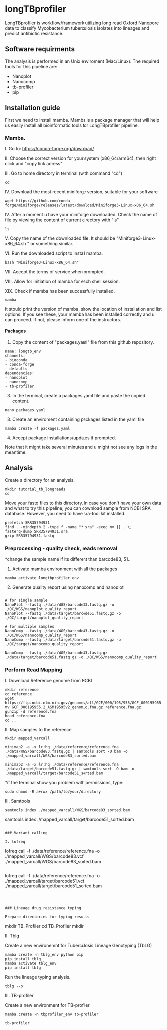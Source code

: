 
# longTBprofiler

LongTBprofiler is workflow/framework utilizing long read Oxford Nanopore data to classify Mycobacterium tuberculosis isolates into lineages and predict antibiotic resistance. 

## Software requirments 

The analysis is performed in an Unix enviroment (Mac/Linux). The required tools for this pipeline are:
- Nanoplot
- Nanocomp
- tb-profiler
- pip


## Installation guide
First we need to install mamba. Mamba is a package manager that will help us easily install all bioinformatic tools for LongTBprofiler pipeline.

### Mamba.

I. Go to: https://conda-forge.org/download/

II. Choose the correct version for your system (x86_64/arm64), then right click and "copy link adress"

III. Go to home directory in terminal (with command "cd")

  ```
  cd

  ```

IV. Download the most recent miniforge version, suitable for your software

  ```
  wget https://github.com/conda-forge/miniforge/releases/latest/download/Miniforge3-Linux-x86_64.sh
  ```


IV. After a moment u have your miniforge downloaded. Check the name of file by viewing the content of current directory with "ls"

  ```
  ls

  ```


V. Copy the name of the downloaded file. It should be "Miniforge3-Linux-x86_64.sh " or something similar.

VI. Run the downloaded script to install mamba.

  ```
  bash "Miniforge3-Linux-x86_64.sh"

  ```

VII. Accept the terms of service when prompted. 

VIII. Allow for initiation of mamba for each shell session.

XIX. Check if mamba has been successfully installed.

  ```
  mamba
  ```

It stould print the version of mamba, show the location of installation and list options. If you see these, your mamba has been installed correctly and u can proceed. If not, please inform one of the instructors. 


#### Packages 

1. Copy the content of "packages.yaml" file from this github repository.
   
  ```
name: longtb_env
channels: 
- bioconda
- conda-forge
- defaults
dependencies: 
- nanoplot
- nanocomp
- tb-profiler

  ```
   
3. In the terminal, create a packages.yaml file and paste the copied content.

  ```
  nano packages.yaml
  ```
3. Create an enviroment containing packages listed in the yaml file

  ```
  mamba create -f packages.yaml
  ```
4. Accept package installations/updates if prompted. 

Note that it might take several minutes and u might not see any logs in the meantime.


## Analysis

Create a directory for an analysis.

  ```
  mkdir tutorial_tb_longreads
  cd
  ```
Move your fastq files to this directory.
In case you don't have your own data and what to try this pipeline, you can download sample from NCBI SRA database. However, you need to have sra-tool kit installed. 

  ``` # downloading example sample
  prefetch SRR35794931
  find . -mindepth 2 -type f -name "*.sra" -exec mv {} . \;
  fasterq-dump SRR35794931.sra
  gzip SRR35794931.fastq 
  ```

### Preprocessing - quality check, reads removal

*change the sample name if its different than barcode83, 51..

1. Activate mamba environment with all the packages
  ```
  mamba activate longtbprofiler_env
  ```

2.  Generate quality report using nanocomp and nanoplot

  ```

  # for single sample 
  NanoPlot --fastq ./data/WGS/barcode83.fastq.gz -o ./QC/WGS/nanoplot_quality_report
  NanoPlot --fastq ./data/target/barcode51.fastq.gz -o ./QC/target/nanoplot_quality_report

  # for multiple samples
  NanoComp --fastq ./data/WGS/barcode83.fastq.gz -o ./QC/WGS/nanocomp_quality_report
  NanoComp --fastq ./data/target/barcode51.fastq.gz -o ./QC/target/nanocomp_quality_report

  NanoComp --fastq ./data/WGS/barcode83.fastq.gz ./data/target/barcode51.fastq.gz -o ./QC/WGS/nanocomp_quality_report

  ```

### Perform Read Mapping


   I. Download Reference genome from NCBI

  ```
  mkdir reference
  cd reference
  wget https://ftp.ncbi.nlm.nih.gov/genomes/all/GCF/000/195/955/GCF_000195955.2_ASM19595v2/GCF_000195955.2_ASM19595v2_genomic.fna.gz
  mv GCF_000195955.2_ASM19595v2_genomic.fna.gz reference.fna.gz
  gunzip -d reference.fna
  head reference.fna
  cd ..
  
  ```

  II. Map samples to the reference

  ```
  mkdir mapped_varcall
  ```
  ```
  minimap2 -a -x lr:hq ./data/reference/reference.fna ./data/WGS/barcode83.fastq.gz | samtools sort -O bam -o ./mapped_varcall/WGS/barcode83_sorted.bam 
  ```
  ```
  minimap2 -a -x lr:hq ./data/reference/reference.fna ./data/target/barcode51.fastq.gz | samtools sort -O bam -o ./mapped_varcall/target/barcode51_sorted.bam 
  ```

*if the terminal show you problem with permissions, type:
  ```
  sudo chmod -R a+rwx /path/to/your/directory
  ```
  
 
  III. Samtools

  ``` 
  samtools index ./mapped_varcall/WGS/barcode83_sorted.bam
  ```
  samtools index ./mapped_varcall/target/barcode51_sorted.bam
  ```

### Variant calling

  I. lofreq 

  ```
  lofreq call -f ./data/reference/reference.fna -o ./mapped_varcall/WGS/barcode83.vcf ./mapped_varcall/WGS/barcode83_sorted.bam
  ```
  ```
  lofreq call -f ./data/reference/reference.fna -o ./mapped_varcall/target/barcode51.vcf ./mapped_varcall/target/barcode51_sorted.bam
  ```



### Lineage drug resistance typing 

  Prepare directories for typing results
  ```
  mkdir TB_Profiler
  cd TB_Profiler 
  mkdir 



  II. Tblg

  Create a new environemnt for Tuberculosis Lineage Genotyping (TbLG)

  ```
  mamba create -n tblg_env python pip
  pip install tblg
  mamba activate tblg_env
  pip install tblg
  ```


  Run the lineage typing analysis.

  ```
  tblg --o 
  ```

  III. TB-profiler

  Create a new environment for TB-profiler

  ```
  mamba create -n tbprofiler_env tb-profiler
  ```
  ```
  tb-profiler
  ```
